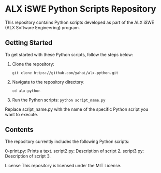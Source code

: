 # ALX iSWE Python Scripts Repository

This repository contains Python scripts developed as part of the ALX iSWE (ALX Software Engineering) program.

## Getting Started 

To get started with these Python scripts, follow the steps below:

1. Clone the repository:

   ```git clone https://github.com/yahai/alx-python.git```

2.  Navigate to the repository directory:

    ```cd alx-python```

3.  Run the Python scripts:
    ```python script_name.py```

Replace script_name.py with the name of the specific Python script you want to execute.

## Contents
The repository currently includes the following Python scripts:

0-print.py: Prints a text.
script2.py: Description of script 2.
script3.py: Description of script 3.


License
This repository is licensed under the MIT License.